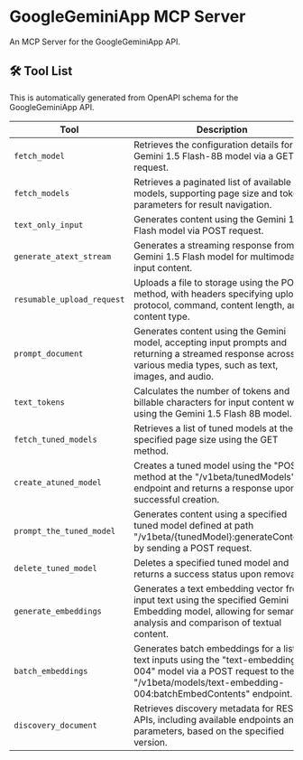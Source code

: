 # GoogleGeminiApp MCP Server

An MCP Server for the GoogleGeminiApp API.

## 🛠️ Tool List

This is automatically generated from OpenAPI schema for the GoogleGeminiApp API.


| Tool | Description |
|------|-------------|
| `fetch_model` | Retrieves the configuration details for the Gemini 1.5 Flash-8B model via a GET request. |
| `fetch_models` | Retrieves a paginated list of available models, supporting page size and token parameters for result navigation. |
| `text_only_input` | Generates content using the Gemini 1.5 Flash model via POST request. |
| `generate_atext_stream` | Generates a streaming response from the Gemini 1.5 Flash model for multimodal input content. |
| `resumable_upload_request` | Uploads a file to storage using the POST method, with headers specifying upload protocol, command, content length, and content type. |
| `prompt_document` | Generates content using the Gemini model, accepting input prompts and returning a streamed response across various media types, such as text, images, and audio. |
| `text_tokens` | Calculates the number of tokens and billable characters for input content when using the Gemini 1.5 Flash 8B model. |
| `fetch_tuned_models` | Retrieves a list of tuned models at the specified page size using the GET method. |
| `create_atuned_model` | Creates a tuned model using the "POST" method at the "/v1beta/tunedModels" endpoint and returns a response upon successful creation. |
| `prompt_the_tuned_model` | Generates content using a specified tuned model defined at path "/v1beta/{tunedModel}:generateContent" by sending a POST request. |
| `delete_tuned_model` | Deletes a specified tuned model and returns a success status upon removal. |
| `generate_embeddings` | Generates a text embedding vector from input text using the specified Gemini Embedding model, allowing for semantic analysis and comparison of textual content. |
| `batch_embeddings` | Generates batch embeddings for a list of text inputs using the "text-embedding-004" model via a POST request to the "/v1beta/models/text-embedding-004:batchEmbedContents" endpoint. |
| `discovery_document` | Retrieves discovery metadata for REST APIs, including available endpoints and parameters, based on the specified version. |
